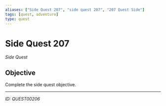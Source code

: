 ```yaml
---
aliases: ["Side Quest 207", "side quest 207", "207 Quest Side"]
tags: [quest, adventure]
type: quest
---
```


# Side Quest 207

*Side Quest*

## Objective
Complete the side quest objective.

---
*ID: QUEST00206*